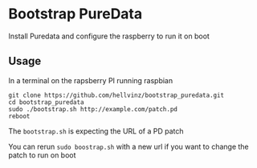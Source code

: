 # Bootstrap PureData

Install Puredata and configure the raspberry to run it on boot

## Usage

In a terminal on the rapsberry PI running raspbian

```
git clone https://github.com/hellvinz/bootstrap_puredata.git
cd bootstrap_puredata
sudo ./bootstrap.sh http://example.com/patch.pd
reboot
```

The `bootstrap.sh` is expecting the URL of a PD patch

You can rerun `sudo boostrap.sh` with a new url if you want to change the patch to run on boot
